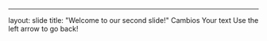 
---
layout: slide
title: "Welcome to our second slide!"
Cambios
Your text
Use the left arrow to go back!
